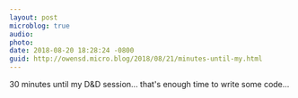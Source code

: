 ```yaml
---
layout: post
microblog: true
audio: 
photo: 
date: 2018-08-20 18:28:24 -0800
guid: http://owensd.micro.blog/2018/08/21/minutes-until-my.html
---
```

30 minutes until my D&D session... that's enough time to write some code...

